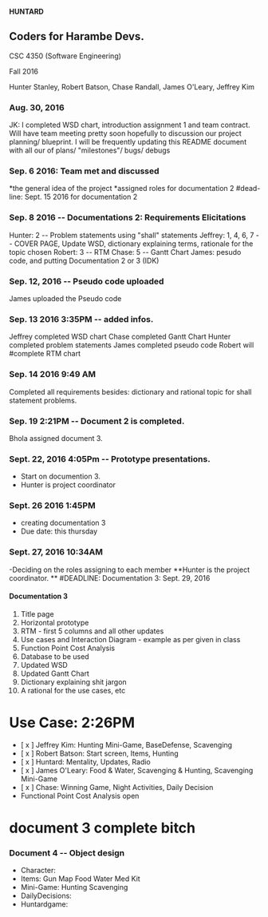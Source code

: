 **HUNTARD**
## Coders for Harambe Devs.

CSC 4350 (Software Engineering)

Fall 2016

Hunter Stanley, Robert Batson, Chase Randall, James O'Leary, Jeffrey Kim

### Aug. 30, 2016
JK: I completed WSD chart, introduction assignment 1 and team contract. 
  Will have team meeting pretty soon hopefully to discussion our project planning/ blueprint.
  I will be frequently updating this README document with all our of plans/ "milestones"/ bugs/ debugs

### Sep. 6 2016: Team met and discussed 
*the general idea of the project
*assigned roles for documentation 2
#dead-line: Sept. 15 2016 for documentation 2

### Sep. 8 2016 -- Documentations 2: Requirements Elicitations 
  Hunter: 2 -- Problem statements using "shall" statements
  Jeffrey: 1, 4, 6, 7 -- COVER PAGE, Update WSD, dictionary explaining terms, rationale for the topic chosen
  Robert: 3 -- RTM
  Chase: 5 -- Gantt Chart
  James: pesudo code, and putting Documentation 2 or 3 (IDK)

### Sep. 12, 2016 -- Pseudo code uploaded 
  James uploaded the Pseudo code
  
### Sep. 13 2016 3:35PM -- added infos. 
  Jeffrey completed WSD chart 
  Chase completed Gantt Chart 
  Hunter completed problem statements 
  James completed pseudo code 
  Robert will #complete RTM chart 
  
### Sep. 14 2016 9:49 AM 
  Completed all requirements besides: dictionary and rational topic for shall statement problems.
  
### Sep. 19 2:21PM -- Document 2 is completed. 
  Bhola assigned document 3. 
  
### Sept. 22, 2016 4:05Pm -- Prototype presentations. 
- Start on documention 3.
- Hunter is project coordinator
  
### Sept. 26 2016 1:45PM 
- creating documentation 3 
- Due date: this thursday
 
### Sept. 27, 2016 10:34AM 
  -Deciding on the roles assigning to each member
  **Hunter is the project coordinator. **
#DEADLINE: Documentation 3: Sept. 29, 2016
#### Documentation 3
  1. Title page
  2. Horizontal prototype 
  3. RTM - first 5 columns and all other updates
  4. Use cases and Interaction Diagram - example as per given in class
  5. Function Point Cost Analysis
  6. Database to be used
  7. Updated WSD 
  8. Updated Gantt Chart
  9. Dictionary explaining shit jargon
  10. A rational for the use cases, etc
  
# Use Case: 2:26PM
- [ x ] Jeffrey Kim: Hunting Mini-Game, BaseDefense, Scavenging 
- [ x ] Robert Batson: Start screen, Items, Hunting
- [ x ] Huntard: Mentality, Updates, Radio
- [ x ] James O'Leary: Food & Water, Scavenging & Hunting, Scavenging Mini-Game
- [ x ] Chase: Winning Game, Night Activities, Daily Decision
- Functional Point Cost Analysis open

# document 3 complete bitch


### Document 4 -- Object design
- Character: 
- Items:
   Gun
   Map
   Food
   Water
   Med Kit
- Mini-Game:
   Hunting
   Scavenging
- DailyDecisions:
- Huntardgame:
